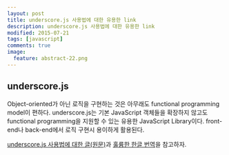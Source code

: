 ```yaml
---
layout: post
title: underscore.js 사용법에 대한 유용한 link
description: underscore.js 사용법에 대한 유용한 link
modified: 2015-07-21
tags: [javascript]
comments: true
image:
  feature: abstract-22.png
---
```


## underscore.js 
Object-oriented가 아닌 로직을 구현하는 것은 아무래도 functional programming model이 편하다. underscore.js는 기본 JavaScript 객체들을 확장하지 않고도 functional programming을 지원할 수 있는 유용한 JavaScript Library이다. 
front-end나 back-end에서 로직 구현시 용이하게 활용된다. 

[underscore.js 사용법에 대한 글(원문)](http://code.tutsplus.com/tutorials/getting-cozy-with-underscore-js--net-24581)과 [훌륭한 한글 번역](http://seoh.github.io/blog/2012/10/09/getting-cozy-with-underscore-js/)을 참고하자. 

 

